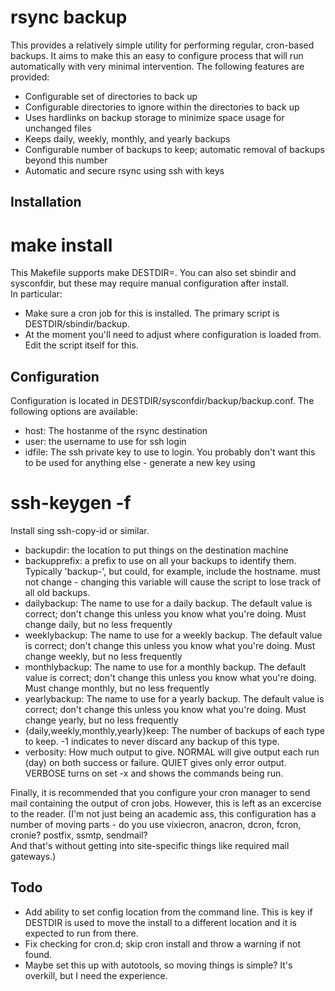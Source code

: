 rsync backup
============

This provides a relatively simple utility for performing regular, 
cron-based backups.  It aims to make this an easy to configure process 
that will run automatically with very minimal intervention.  The 
following features are provided:

- Configurable set of directories to back up
- Configurable directories to ignore within the directories to back up
- Uses hardlinks on backup storage to minimize space usage for unchanged 
files
- Keeps daily, weekly, monthly, and yearly backups
- Configurable number of backups to keep; automatic removal of backups 
beyond this number
- Automatic and secure rsync using ssh with keys

Installation
------------
 # make install

This Makefile supports make DESTDIR=.  You can also set sbindir and 
sysconfdir, but these may require manual configuration after install.  
In particular:

- Make sure a cron job for this is installed.  The primary 
script is DESTDIR/sbindir/backup.
- At the moment you'll need to adjust where configuration is loaded 
from.  Edit the script itself for this.

Configuration
-------------
Configuration is located in DESTDIR/sysconfdir/backup/backup.conf.  The 
following options are available:

- host: The hostanme of the rsync destination
- user: the username to use for ssh login
- idfile: The ssh private key to use to login.  You probably don't want 
this to be used for anything else - generate a new key using
 # ssh-keygen -f
Install sing ssh-copy-id or similar.
- backupdir: the location to put things on the destination machine
- backupprefix: a prefix to use on all your backups to identify them.  
Typically 'backup-', but could, for example, include the hostname.  must 
not change - changing this variable will cause the script to lose track 
of all old backups.
- dailybackup: The name to use for a daily backup.  The default value is 
correct; don't change this unless you know what you're doing.  Must 
change daily, but no less frequently
- weeklybackup: The name to use for a weekly backup.  The default value 
is correct; don't change this unless you know what you're doing.  Must 
change weekly, but no less frequently
- monthlybackup: The name to use for a monthly backup.  The default 
value is correct; don't change this unless you know what you're doing.  
Must change monthly, but no less frequently
- yearlybackup: The name to use for a yearly backup.  The default value 
is correct; don't change this unless you know what you're doing.  Must 
change yearly, but no less frequently
- {daily,weekly,monthly,yearly}keep: The number of backups of each type 
to keep.  -1 indicates to never discard any backup of this type.
- verbosity: How much output to give.  NORMAL will give output each run 
(day) on both success or failure.  QUIET gives only error output.  
VERBOSE turns on set -x and shows the commands being run.

Finally, it is recommended that you configure your cron manager to send 
mail containing the output of cron jobs.  However, this is left as an 
excercise to the reader.  (I'm not just being an academic ass, this 
configuration has a number of moving parts - do you use 
vixiecron, anacron, dcron, fcron, cronie?  postfix, ssmtp, sendmail?  
And that's without getting into site-specific things like required mail 
gateways.)

Todo
----
- Add ability to set config location from the command line.  This is key 
if DESTDIR is used to move the install to a different location and it is 
expected to run from there.
- Fix checking for cron.d; skip cron install and throw a warning if not 
found.
- Maybe set this up with autotools, so moving things is simple?  It's 
overkill, but I need the experience.
